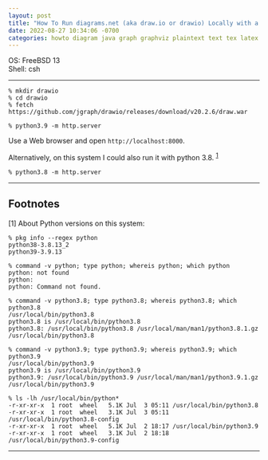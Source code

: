 ```yaml
---
layout: post
title: "How To Run diagrams.net (aka draw.io or drawio) Locally with a war File on FreeBSD 13" 
date: 2022-08-27 10:34:06 -0700 
categories: howto diagram java graph graphviz plaintext text tex latex visualization sysadmin documentation
---
```


OS: FreeBSD 13   
Shell: csh    

---


```
% mkdir drawio
% cd drawio
% fetch https://github.com/jgraph/drawio/releases/download/v20.2.6/draw.war
```

```
% python3.9 -m http.server
```

Use a Web browser and open `http://localhost:8000`. 

Alternatively, on this system I could also run it with 
python 3.8. <sup>[1](#footnotes)</sup>


```
% python3.8 -m http.server
```

---

## Footnotes

[1] About Python versions on this system:

```
% pkg info --regex python 
python38-3.8.13_2
python39-3.9.13
```

```
% command -v python; type python; whereis python; which python
python: not found
python:
python: Command not found.
```

```
% command -v python3.8; type python3.8; whereis python3.8; which python3.8
/usr/local/bin/python3.8
python3.8 is /usr/local/bin/python3.8
python3.8: /usr/local/bin/python3.8 /usr/local/man/man1/python3.8.1.gz
/usr/local/bin/python3.8
```

```
% command -v python3.9; type python3.9; whereis python3.9; which python3.9
/usr/local/bin/python3.9
python3.9 is /usr/local/bin/python3.9
python3.9: /usr/local/bin/python3.9 /usr/local/man/man1/python3.9.1.gz
/usr/local/bin/python3.9
```

```
% ls -lh /usr/local/bin/python*
-r-xr-xr-x  1 root  wheel   5.1K Jul  3 05:11 /usr/local/bin/python3.8
-r-xr-xr-x  1 root  wheel   3.1K Jul  3 05:11 /usr/local/bin/python3.8-config
-r-xr-xr-x  1 root  wheel   5.1K Jul  2 18:17 /usr/local/bin/python3.9
-r-xr-xr-x  1 root  wheel   3.1K Jul  2 18:18 /usr/local/bin/python3.9-config
```

---

